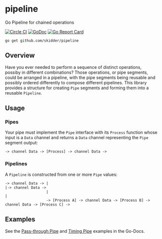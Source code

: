 # pipeline
Go Pipeline for chained operations

[![Circle CI](https://circleci.com/gh/skidder/pipeline.svg?style=svg)](https://circleci.com/gh/skidder/pipeline) [![GoDoc](https://godoc.org/github.com/skidder/pipeline?status.svg)](https://godoc.org/github.com/skidder/pipeline) [![Go Report Card](https://goreportcard.com/badge/github.com/skidder/pipeline)](https://goreportcard.com/report/github.com/skidder/pipeline)

`go get github.com/skidder/pipeline`

## Overview
Have you ever needed to perform a sequence of distinct operations, possiby in different combinations? Those operations, or pipe segments, could be arranged in a pipeline, with the pipe segments being reusable and possibly ordered differently to compose different pipelines.  This library provides a structure for creating `Pipe` segments and forming them into a reusable `Pipeline`.

## Usage
### Pipes
Your pipe must implement the `Pipe` interface with its `Process` function whose input is a `Data` channel and returns a `Data` channel representing the `Pipe` segment output:

```
-> channel Data -> [Process] -> channel Data ->
```

### Pipelines
A `Pipeline` is constructed from one or more `Pipe` values:

```
-> channel Data -> |                                                                             |-> channel Data ->
                   |                                                                             |
                   -> [Process A] -> channel Data -> [Process B] -> channel Data -> [Process C] ->
```

## Examples
See the [Pass-through Pipe](https://godoc.org/github.com/skidder/pipeline#example-NewPipeline) and [Timing Pipe](https://godoc.org/github.com/skidder/pipeline#example-NewTimingPipe) examples in the Go-Docs.

